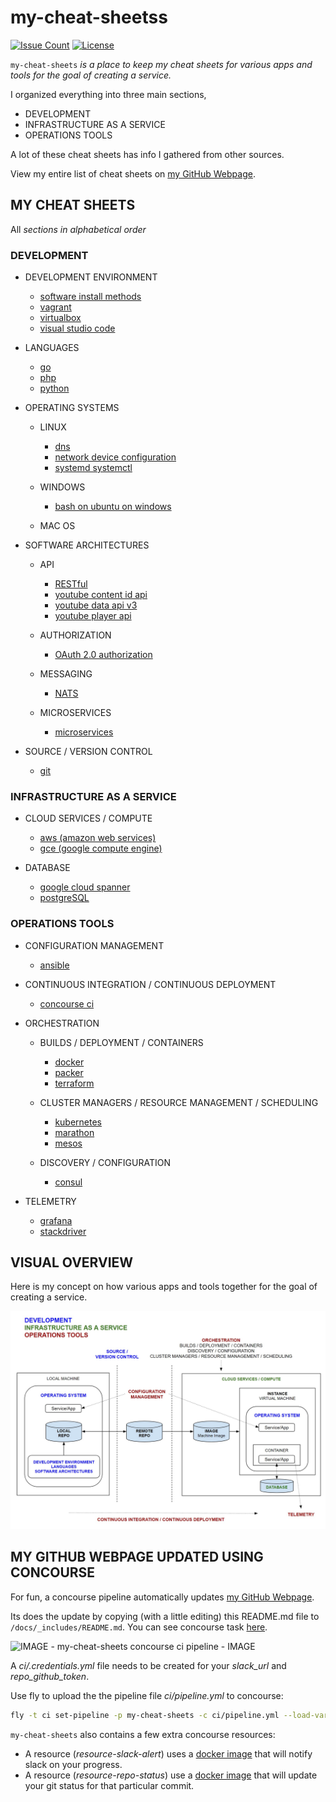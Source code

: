 # my-cheat-sheetss

[![Issue Count](https://codeclimate.com/github/JeffDeCola/my-cheat-sheets/badges/issue_count.svg)](https://codeclimate.com/github/JeffDeCola/my-cheat-sheets/issues)
[![License](http://img.shields.io/:license-mit-blue.svg)](http://jeffdecola.mit-license.org)

`my-cheat-sheets` _is a place to keep my cheat sheets
for various apps and tools for the goal of creating a service._

I organized everything into three main sections,

* DEVELOPMENT
* INFRASTRUCTURE AS A SERVICE
* OPERATIONS TOOLS

A lot of these cheat sheets has info I gathered from other sources.

View my entire list of cheat sheets on
[my GitHub Webpage](https://jeffdecola.github.io/my-cheat-sheets/).

## MY CHEAT SHEETS

All _sections in alphabetical order_

### DEVELOPMENT

* DEVELOPMENT ENVIRONMENT

  * [software install methods](https://github.com/JeffDeCola/my-cheat-sheets/tree/master/development/development-environment/software-install-methods-cheat-sheet)
  * [vagrant](https://github.com/JeffDeCola/my-cheat-sheets/tree/master/development/development-environment/vagrant-cheat-sheet)
  * [virtualbox](https://github.com/JeffDeCola/my-cheat-sheets/tree/master/development/development-environment/virtualbox-cheat-sheet)
  * [visual studio code](https://github.com/JeffDeCola/my-cheat-sheets/tree/master/development/development-environment/visual-studio-code-cheat-sheet)

* LANGUAGES

  * [go](https://github.com/JeffDeCola/my-go-examples)
  * [php](https://github.com/JeffDeCola/my-php-containers)
  * [python](https://github.com/JeffDeCola/my-python-examples)

* OPERATING SYSTEMS

  * LINUX

    * [dns](https://github.com/JeffDeCola/my-cheat-sheets/tree/master/development/operating-systems/linux/dns-cheat-sheet)
    * [network device configuration](https://github.com/JeffDeCola/my-cheat-sheets/tree/master/development/operating-systems/linux/network-device-configuration-cheat-sheet)
    * [systemd systemctl](https://github.com/JeffDeCola/my-cheat-sheets/tree/master/development/operating-systems/linux/systemd-systemctl-cheat-sheet)

  * WINDOWS

    * [bash on ubuntu on windows](https://github.com/JeffDeCola/my-cheat-sheets/tree/master/development/operating-systems/windows/bash-on-ubuntu-on-windows-cheat-sheet)

  * MAC OS

* SOFTWARE ARCHITECTURES

  * API

    * [RESTful](https://github.com/JeffDeCola/my-cheat-sheets/tree/master/development/software-architectures/api/RESTful-cheat-sheet)
    * [youtube content id api](https://github.com/JeffDeCola/my-cheat-sheets/tree/master/development/software-architectures/api/youtube-content-id-api-cheat-sheet)
    * [youtube data api v3](https://github.com/JeffDeCola/my-cheat-sheets/tree/master/development/software-architectures/api/youtube-data-api-v3-cheat-sheet)
    * [youtube player api](https://github.com/JeffDeCola/my-cheat-sheets/tree/master/development/software-architectures/api/youtube-player-api-cheat-sheet)

  * AUTHORIZATION

    * [OAuth 2.0 authorization](https://github.com/JeffDeCola/my-cheat-sheets/tree/master/development/software-architectures/authorization/OAuth-2.0-authorization-cheat-sheet)

  * MESSAGING

    * [NATS](https://github.com/JeffDeCola/my-cheat-sheets/tree/master/development/software-architectures/messaging/NATS-cheat-sheet)

  * MICROSERVICES

    * [microservices](https://github.com/JeffDeCola/my-cheat-sheets/tree/master/development/software-architectures/microservices/microservices-cheat-sheet)

* SOURCE / VERSION CONTROL

  * [git](https://github.com/JeffDeCola/my-cheat-sheets/tree/master/development/source-version-control/git-cheat-sheet)

### INFRASTRUCTURE AS A SERVICE

* CLOUD SERVICES / COMPUTE

  * [aws (amazon web services)](https://github.com/JeffDeCola/my-cheat-sheets/tree/master/infrastructure-as-a-service/cloud-services-compute/amazon-web-services-cheat-sheet)
  * [gce (google compute engine)](https://github.com/JeffDeCola/my-cheat-sheets/tree/master/infrastructure-as-a-service/cloud-services-compute/google-compute-engine-cheat-sheet)

* DATABASE

  * [google cloud spanner](https://github.com/JeffDeCola/my-cheat-sheets/tree/master/infrastructure-as-a-service/database/google-cloud-spanner-cheat-sheet)
  * [postgreSQL](https://github.com/JeffDeCola/my-cheat-sheets/tree/master/infrastructure-as-a-service/database/postgreSQL-cheat-sheet)

### OPERATIONS TOOLS

* CONFIGURATION MANAGEMENT

  * [ansible](https://github.com/JeffDeCola/my-cheat-sheets/tree/master/operations-tools/configuration-management/ansible-cheat-sheet)

* CONTINUOUS INTEGRATION / CONTINUOUS DEPLOYMENT

  * [concourse ci](https://github.com/JeffDeCola/my-cheat-sheets/tree/master/operations-tools/continuous-integration-continuous-deployment/concourse-ci-cheat-sheet)

* ORCHESTRATION

  * BUILDS / DEPLOYMENT / CONTAINERS

    * [docker](https://github.com/JeffDeCola/my-cheat-sheets/tree/master/operations-tools/orchestration/builds-deployment-containers/docker-cheat-sheet)
    * [packer](https://github.com/JeffDeCola/my-cheat-sheets/tree/master/operations-tools/orchestration/builds-deployment-containers/packer-cheat-sheet)
    * [terraform](https://github.com/JeffDeCola/my-cheat-sheets/tree/master/operations-tools/orchestration/builds-deployment-containers/terraform-cheat-sheet)

  * CLUSTER MANAGERS / RESOURCE MANAGEMENT / SCHEDULING

    * [kubernetes](https://github.com/JeffDeCola/my-cheat-sheets/tree/master/operations-tools/orchestration/cluster-managers-resource-management-scheduling/kubernetes-cheat-sheet)
    * [marathon](https://github.com/JeffDeCola/my-cheat-sheets/tree/master/operations-tools/orchestration/cluster-managers-resource-management-scheduling/marathon-cheat-sheet-sheet)
    * [mesos](https://github.com/JeffDeCola/my-cheat-sheets/tree/master/operations-tools/orchestration/cluster-managers-resource-management-scheduling/mesos-cheat-sheet)

  * DISCOVERY / CONFIGURATION

    * [consul](https://github.com/JeffDeCola/my-cheat-sheets/tree/master/operations-tools/orchestration/discovery-configuration/consul-cheat-sheet)

* TELEMETRY

  * [grafana](https://github.com/JeffDeCola/my-cheat-sheets/tree/master/operations-tools/telemetry/grafana-cheat-sheet)
  * [stackdriver](https://github.com/JeffDeCola/my-cheat-sheets/tree/master/operations-tools/telemetry/stackdriver-cheat-sheet)

## VISUAL OVERVIEW

Here is my concept on how various apps and tools together
for the goal of creating a service.

![IMAGE - Creating Services Environment Overview - IMAGE](docs/pics/Creating-Services-Environment-Overview.jpg)

## MY GITHUB WEBPAGE UPDATED USING CONCOURSE

For fun, a concourse pipeline automatically updates
[my GitHub Webpage](https://jeffdecola.github.io/my-cheat-sheets/).

Its does the update by copying (with a little editing)
this README.md file to `/docs/_includes/README.md`.
You can see concourse task
[here](https://github.com/JeffDeCola/my-cheat-sheets/tree/master/ci/scripts/readme-github-pages.sh).

![IMAGE - my-cheat-sheets concourse ci pipeline - IMAGE](docs/pics/my-cheat-sheets-pipeline.jpg)

A _ci/.credentials.yml_ file needs to be created for your _slack_url_ and _repo_github_token_.

Use fly to upload the the pipeline file _ci/pipeline.yml_ to concourse:

```bash
fly -t ci set-pipeline -p my-cheat-sheets -c ci/pipeline.yml --load-vars-from ci/.credentials.yml
```

`my-cheat-sheets` also contains a few extra concourse resources:

* A resource (_resource-slack-alert_) uses a [docker image](https://hub.docker.com/r/cfcommunity/slack-notification-resource)
  that will notify slack on your progress.
* A resource (_resource-repo-status_) use a [docker image](https://hub.docker.com/r/dpb587/github-status-resource)
  that will update your git status for that particular commit.
